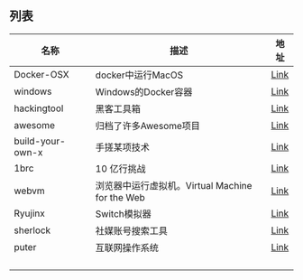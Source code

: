 ## 列表

| 名称               | 描述                                    | 地址                                                          |
| ---------------- | ------------------------------------- | ----------------------------------------------------------- |
| Docker-OSX       | docker中运行MacOS                        | [Link](https://github.com/sickcodes/Docker-OSX)             |
| windows          | Windows的Docker容器                      | [Link](https://github.com/dockur/windows)                   |
| hackingtool      | 黑客工具箱                                 | [Link](https://github.com/Z4nzu/hackingtool)                |
| awesome          | 归档了许多Awesome项目                        | [Link](https://github.com/sindresorhus/awesome)             |
| build-your-own-x | 手搓某项技术                                | [Link](https://github.com/codecrafters-io/build-your-own-x) |
| 1brc             | 10 亿行挑战                               | [Link](https://github.com/gunnarmorling/1brc)               |
| webvm            | 浏览器中运行虚拟机。Virtual Machine for the Web | [Link](https://github.com/leaningtech/webvm)                |
| Ryujinx          | Switch模拟器                             | [Link](https://github.com/Ryubing/Ryujinx)                  |
| sherlock         | 社媒账号搜索工具                              | [Link](https://github.com/sherlock-project/sherlock)        |
| puter            | 互联网操作系统                               | [Link](https://github.com/HeyPuter/puter)                   |
|                  |                                       |                                                             |
|                  |                                       |                                                             |
|                  |                                       |                                                             |
|                  |                                       |                                                             |
